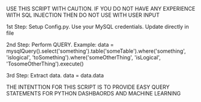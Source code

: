 USE THIS SCRIPT WITH CAUTION. IF YOU DO NOT HAVE ANY EXPERIENCE WITH SQL INJECTION THEN DO NOT USE WITH USER INPUT

1st Step: Setup Config.py. Use your MySQL credentials. Update directly in file

2nd Step: Perform QUERY.
Example:
data = mysqlQuery().select('something').table('someTable').where('something', 'islogical', 'toSomething').where('someOtherThing', 'isLogical', 'TosomeOtherThing').execute()

3rd Step: Extract data.
data = data.data

THE INTENTTION FOR THIS SCRIPT IS TO PROVIDE EASY QUERY STATEMENTS FOR PYTHON DASHBAORDS AND MACHINE LEARNING 
